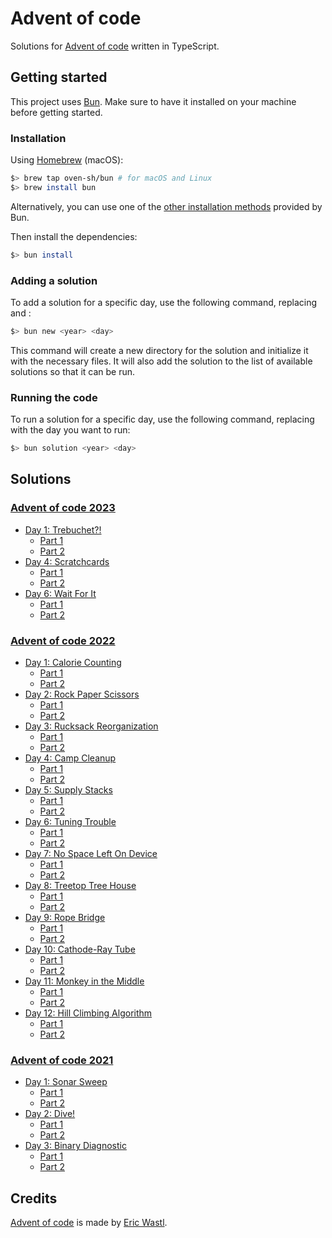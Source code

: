 # Advent of code

Solutions for [Advent of code](https://adventofcode.com/2022) written in TypeScript.

## Getting started

This project uses [Bun](https://bun.sh/). Make sure to have it installed on your machine before getting started.

### Installation

Using [Homebrew](https://github.com/oven-sh/homebrew-bun) (macOS):

```bash
$> brew tap oven-sh/bun # for macOS and Linux
$> brew install bun
```

Alternatively, you can use one of the [other installation methods](https://bun.sh/docs/installation) provided by Bun.

Then install the dependencies:

```bash
$> bun install
```

### Adding a solution

To add a solution for a specific day, use the following command, replacing <day> and <year>:

```bash
$> bun new <year> <day>
```

This command will create a new directory for the solution and initialize it with the necessary files. It will also add the solution to the list of available solutions so that it can be run.

### Running the code

To run a solution for a specific day, use the following command, replacing <day> with the day you want to run:

```bash
$> bun solution <year> <day>
```

## Solutions

### [Advent of code 2023](https://adventofcode.com/2023)

- [Day 1: Trebuchet?!](https://adventofcode.com/2023/day/1)
  - [Part 1](./years/2023/day-1/part-1.ts)
  - [Part 2](./years/2023/day-1/part-2.ts)
- [Day 4: Scratchcards](https://adventofcode.com/2023/day/4)
  - [Part 1](./years/2023/day-4/part-1.ts)
  - [Part 2](./years/2023/day-4/part-2.ts)
- [Day 6: Wait For It](https://adventofcode.com/2023/day/6)
  - [Part 1](./years/2023/day-6/part-1.ts)
  - [Part 2](./years/2023/day-6/part-2.ts)

### [Advent of code 2022](https://adventofcode.com/2022)

- [Day 1: Calorie Counting](https://adventofcode.com/2022/day/1)
  - [Part 1](./years/2022/day-1/part-1.ts)
  - [Part 2](./years/2022/day-1/part-2.ts)
- [Day 2: Rock Paper Scissors](https://adventofcode.com/2022/day/2)
  - [Part 1](./years/2022/day-2/part-1.ts)
  - [Part 2](./years/2022/day-2/part-2.ts)
- [Day 3: Rucksack Reorganization](https://adventofcode.com/2022/day/3)
  - [Part 1](./years/2022/day-3/part-1.ts)
  - [Part 2](./years/2022/day-3/part-2.ts)
- [Day 4: Camp Cleanup](https://adventofcode.com/2022/day/4)
  - [Part 1](./years/2022/day-4/part-1.ts)
  - [Part 2](./years/2022/day-4/part-2.ts)
- [Day 5: Supply Stacks](https://adventofcode.com/2022/day/5)
  - [Part 1](./years/2022/day-5/part-1.ts)
  - [Part 2](./years/2022/day-5/part-2.ts)
- [Day 6: Tuning Trouble](https://adventofcode.com/2022/day/6)
  - [Part 1](./years/2022/day-6/part-1.ts)
  - [Part 2](./years/2022/day-6/part-2.ts)
- [Day 7: No Space Left On Device](https://adventofcode.com/2022/day/7)
  - [Part 1](./years/2022/day-7/part-1.ts)
  - [Part 2](./years/2022/day-7/part-2.ts)
- [Day 8: Treetop Tree House](https://adventofcode.com/2022/day/8)
  - [Part 1](./years/2022/day-8/part-1.ts)
  - [Part 2](./years/2022/day-8/part-2.ts)
- [Day 9: Rope Bridge](https://adventofcode.com/2022/day/9)
  - [Part 1](./years/2022/day-9/part-1.ts)
  - [Part 2](./years/2022/day-9/part-2.ts)
- [Day 10: Cathode-Ray Tube](https://adventofcode.com/2022/day/10)
  - [Part 1](./years/2022/day-10/part-1.ts)
  - [Part 2](./years/2022/day-10/part-2.ts)
- [Day 11: Monkey in the Middle](https://adventofcode.com/2022/day/11)
  - [Part 1](./years/2022/day-11/part-1.ts)
  - [Part 2](./years/2022/day-11/part-2.ts)
- [Day 12: Hill Climbing Algorithm](https://adventofcode.com/2022/day/12)
  - [Part 1](./years/2022/day-12/part-1.ts)
  - [Part 2](./years/2022/day-12/part-2.ts)

### [Advent of code 2021](https://adventofcode.com/2021)

- [Day 1: Sonar Sweep](https://adventofcode.com/2021/day/1)
  - [Part 1](./years/2021/day-1/part-1.ts)
  - [Part 2](./years/2021/day-1/part-2.ts)
- [Day 2: Dive!](https://adventofcode.com/2021/day/2)
  - [Part 1](./years/2021/day-2/part-1.ts)
  - [Part 2](./years/2021/day-2/part-2.ts)
- [Day 3: Binary Diagnostic](https://adventofcode.com/2021/day/3)
  - [Part 1](./years/2021/day-3/part-1.ts)
  - [Part 2](./years/2021/day-3/part-2.ts)

## Credits

[Advent of code](https://adventofcode.com/2022) is made by [Eric Wastl](https://twitter.com/ericwastl).
